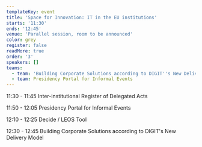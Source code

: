 ```yaml
---
templateKey: event
title: 'Space for Innovation: IT in the EU institutions'
starts: '11:30'
ends: '12:45'
venue: 'Parallel session, room to be announced'
color: grey
register: false
readMore: true
order: '3'
speakers: []
teams:
  - team: 'Building Corporate Solutions according to DIGIT''s New Delivery Model '
  - team: Presidency Portal for Informal Events
---
```

11:30 - 11:45 Inter-institutional Register of Delegated Acts

11:50 - 12:05 Presidency Portal for Informal Events

12:10 - 12:25 Decide / LEOS Tool

12:30 - 12:45 Building Corporate Solutions according to DIGIT's New Delivery Model
